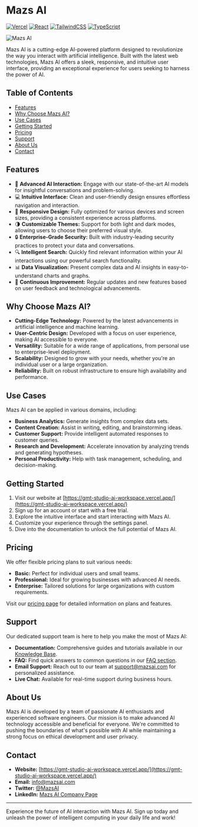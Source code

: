 # Mazs AI

[![Vercel](https://img.shields.io/badge/Vercel-000000?style=for-the-badge&logo=vercel&logoColor=white)](https://gmt-studio-ai-workspace.vercel.app/)
[![React](https://img.shields.io/badge/React-20232A?style=for-the-badge&logo=react&logoColor=61DAFB)](https://reactjs.org/)
[![TailwindCSS](https://img.shields.io/badge/Tailwind_CSS-38B2AC?style=for-the-badge&logo=tailwind-css&logoColor=white)](https://tailwindcss.com/)
[![TypeScript](https://img.shields.io/badge/TypeScript-007ACC?style=for-the-badge&logo=typescript&logoColor=white)](https://www.typescriptlang.org/)

![Mazs AI](https://your-image-link-here.png)

Mazs AI is a cutting-edge AI-powered platform designed to revolutionize the way you interact with artificial intelligence. Built with the latest web technologies, Mazs AI offers a sleek, responsive, and intuitive user interface, providing an exceptional experience for users seeking to harness the power of AI.

## Table of Contents

- [Features](#features)
- [Why Choose Mazs AI?](#why-choose-mazs-ai)
- [Use Cases](#use-cases)
- [Getting Started](#getting-started)
- [Pricing](#pricing)
- [Support](#support)
- [About Us](#about-us)
- [Contact](#contact)

## Features

- 🧠 **Advanced AI Interaction:** Engage with our state-of-the-art AI models for insightful conversations and problem-solving.
- 💻 **Intuitive Interface:** Clean and user-friendly design ensures effortless navigation and interaction.
- 📱 **Responsive Design:** Fully optimized for various devices and screen sizes, providing a consistent experience across platforms.
- 🌗 **Customizable Themes:** Support for both light and dark modes, allowing users to choose their preferred visual style.
- 🔒 **Enterprise-Grade Security:** Built with industry-leading security practices to protect your data and conversations.
- 🔍 **Intelligent Search:** Quickly find relevant information within your AI interactions using our powerful search functionality.
- 📊 **Data Visualization:** Present complex data and AI insights in easy-to-understand charts and graphs.
- 🔄 **Continuous Improvement:** Regular updates and new features based on user feedback and technological advancements.

## Why Choose Mazs AI?

- **Cutting-Edge Technology:** Powered by the latest advancements in artificial intelligence and machine learning.
- **User-Centric Design:** Developed with a focus on user experience, making AI accessible to everyone.
- **Versatility:** Suitable for a wide range of applications, from personal use to enterprise-level deployment.
- **Scalability:** Designed to grow with your needs, whether you're an individual user or a large organization.
- **Reliability:** Built on robust infrastructure to ensure high availability and performance.

## Use Cases

Mazs AI can be applied in various domains, including:

- **Business Analytics:** Generate insights from complex data sets.
- **Content Creation:** Assist in writing, editing, and brainstorming ideas.
- **Customer Support:** Provide intelligent automated responses to customer queries.
- **Research and Development:** Accelerate innovation by analyzing trends and generating hypotheses.
- **Personal Productivity:** Help with task management, scheduling, and decision-making.

## Getting Started

1. Visit our website at [https://gmt-studio-ai-workspace.vercel.app/](https://gmt-studio-ai-workspace.vercel.app/)
2. Sign up for an account or start with a free trial.
3. Explore the intuitive interface and start interacting with Mazs AI.
4. Customize your experience through the settings panel.
5. Dive into the documentation to unlock the full potential of Mazs AI.

## Pricing

We offer flexible pricing plans to suit various needs:

- **Basic:** Perfect for individual users and small teams.
- **Professional:** Ideal for growing businesses with advanced AI needs.
- **Enterprise:** Tailored solutions for large organizations with custom requirements.

Visit our [pricing page](https://gmt-studio-ai-workspace.vercel.app/pricing) for detailed information on plans and features.

## Support

Our dedicated support team is here to help you make the most of Mazs AI:

- **Documentation:** Comprehensive guides and tutorials available in our [Knowledge Base](https://gmt-studio-ai-workspace.vercel.app/docs).
- **FAQ:** Find quick answers to common questions in our [FAQ section](https://gmt-studio-ai-workspace.vercel.app/faq).
- **Email Support:** Reach out to our team at support@mazsai.com for personalized assistance.
- **Live Chat:** Available for real-time support during business hours.

## About Us

Mazs AI is developed by a team of passionate AI enthusiasts and experienced software engineers. Our mission is to make advanced AI technology accessible and beneficial for everyone. We're committed to pushing the boundaries of what's possible with AI while maintaining a strong focus on ethical development and user privacy.

## Contact

- **Website:** [https://gmt-studio-ai-workspace.vercel.app/](https://gmt-studio-ai-workspace.vercel.app/)
- **Email:** info@mazsai.com
- **Twitter:** [@MazsAI](https://twitter.com/MazsAI)
- **LinkedIn:** [Mazs AI Company Page](https://www.linkedin.com/company/mazs-ai)

---

Experience the future of AI interaction with Mazs AI. Sign up today and unleash the power of intelligent computing in your daily life and work!